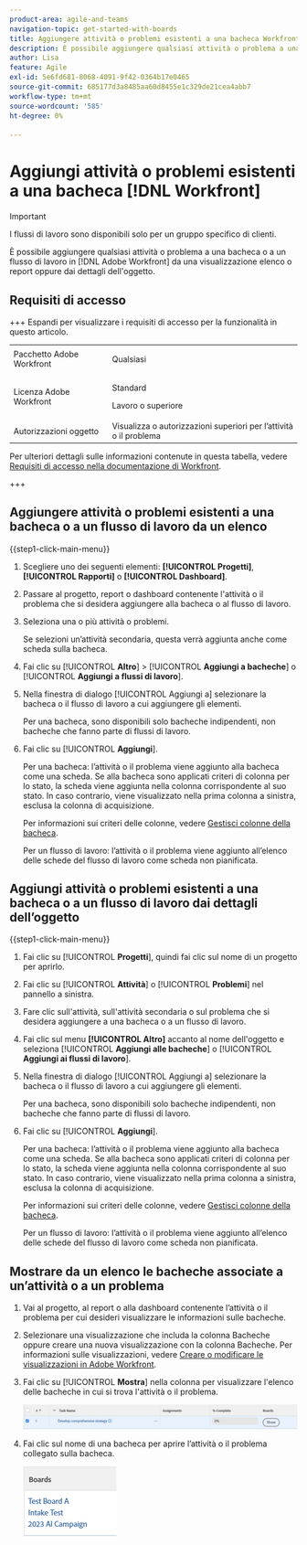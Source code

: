 ```yaml
---
product-area: agile-and-teams
navigation-topic: get-started-with-boards
title: Aggiungere attività o problemi esistenti a una bacheca Workfront
description: È possibile aggiungere qualsiasi attività o problema a una bacheca in Adobe Workfront da una vista a elenco o report.
author: Lisa
feature: Agile
exl-id: 5e6fd681-8068-4091-9f42-0364b17e0465
source-git-commit: 685177d3a8485aa60d8455e1c329de21cea4abb7
workflow-type: tm+mt
source-wordcount: '585'
ht-degree: 0%

---
```


# Aggiungi attività o problemi esistenti a una bacheca [!DNL Workfront]

>[!IMPORTANT]
>
>I flussi di lavoro sono disponibili solo per un gruppo specifico di clienti.

È possibile aggiungere qualsiasi attività o problema a una bacheca o a un flusso di lavoro in [!DNL Adobe Workfront] da una visualizzazione elenco o report oppure dai dettagli dell&#39;oggetto.

## Requisiti di accesso

+++ Espandi per visualizzare i requisiti di accesso per la funzionalità in questo articolo.

<table style="table-layout:auto">
 <col>
 <col>
 <tbody>
  <tr>
   <td role="rowheader">Pacchetto Adobe Workfront</td>
   <td> <p>Qualsiasi</p> </td>
  </tr>
  <tr>
   <td role="rowheader">Licenza Adobe Workfront</td>
   <td>
   <p>Standard</p> 
   <p>Lavoro o superiore</p>
   </td>
  </tr>
  <tr>
   <td role="rowheader">Autorizzazioni oggetto</td>
   <td>Visualizza o autorizzazioni superiori per l’attività o il problema </td>
  </tr>
 </tbody>
</table>

Per ulteriori dettagli sulle informazioni contenute in questa tabella, vedere [Requisiti di accesso nella documentazione di Workfront](/help/quicksilver/administration-and-setup/add-users/access-levels-and-object-permissions/access-level-requirements-in-documentation.md).

+++

## Aggiungere attività o problemi esistenti a una bacheca o a un flusso di lavoro da un elenco

{{step1-click-main-menu}}

1. Scegliere uno dei seguenti elementi: **[!UICONTROL Progetti]**, **[!UICONTROL Rapporti]** o **[!UICONTROL Dashboard]**.
1. Passare al progetto, report o dashboard contenente l&#39;attività o il problema che si desidera aggiungere alla bacheca o al flusso di lavoro.
1. Seleziona una o più attività o problemi.

   Se selezioni un’attività secondaria, questa verrà aggiunta anche come scheda sulla bacheca.

1. Fai clic su [!UICONTROL **Altro**] > [!UICONTROL **Aggiungi a bacheche**] o [!UICONTROL **Aggiungi a flussi di lavoro**].
1. Nella finestra di dialogo [!UICONTROL Aggiungi a] selezionare la bacheca o il flusso di lavoro a cui aggiungere gli elementi.

   Per una bacheca, sono disponibili solo bacheche indipendenti, non bacheche che fanno parte di flussi di lavoro.

1. Fai clic su [!UICONTROL **Aggiungi**].

   Per una bacheca: l’attività o il problema viene aggiunto alla bacheca come una scheda. Se alla bacheca sono applicati criteri di colonna per lo stato, la scheda viene aggiunta nella colonna corrispondente al suo stato. In caso contrario, viene visualizzato nella prima colonna a sinistra, esclusa la colonna di acquisizione.

   Per informazioni sui criteri delle colonne, vedere [Gestisci colonne della bacheca](/help/quicksilver/agile/get-started-with-boards/manage-board-columns.md).

   Per un flusso di lavoro: l’attività o il problema viene aggiunto all’elenco delle schede del flusso di lavoro come scheda non pianificata.

## Aggiungi attività o problemi esistenti a una bacheca o a un flusso di lavoro dai dettagli dell’oggetto

{{step1-click-main-menu}}

1. Fai clic su [!UICONTROL **Progetti**], quindi fai clic sul nome di un progetto per aprirlo.
1. Fai clic su [!UICONTROL **Attività**] o [!UICONTROL **Problemi**] nel pannello a sinistra.
1. Fare clic sull&#39;attività, sull&#39;attività secondaria o sul problema che si desidera aggiungere a una bacheca o a un flusso di lavoro.
1. Fai clic sul menu **[!UICONTROL Altro]** accanto al nome dell&#39;oggetto e seleziona [!UICONTROL **Aggiungi alle bacheche**] o [!UICONTROL **Aggiungi ai flussi di lavoro**].
1. Nella finestra di dialogo [!UICONTROL Aggiungi a] selezionare la bacheca o il flusso di lavoro a cui aggiungere gli elementi.

   Per una bacheca, sono disponibili solo bacheche indipendenti, non bacheche che fanno parte di flussi di lavoro.

1. Fai clic su [!UICONTROL **Aggiungi**].

   Per una bacheca: l’attività o il problema viene aggiunto alla bacheca come una scheda. Se alla bacheca sono applicati criteri di colonna per lo stato, la scheda viene aggiunta nella colonna corrispondente al suo stato. In caso contrario, viene visualizzato nella prima colonna a sinistra, esclusa la colonna di acquisizione.

   Per informazioni sui criteri delle colonne, vedere [Gestisci colonne della bacheca](/help/quicksilver/agile/get-started-with-boards/manage-board-columns.md).

   Per un flusso di lavoro: l’attività o il problema viene aggiunto all’elenco delle schede del flusso di lavoro come scheda non pianificata.

## Mostrare da un elenco le bacheche associate a un’attività o a un problema

1. Vai al progetto, al report o alla dashboard contenente l’attività o il problema per cui desideri visualizzare le informazioni sulle bacheche.
1. Selezionare una visualizzazione che includa la colonna Bacheche oppure creare una nuova visualizzazione con la colonna Bacheche.
Per informazioni sulle visualizzazioni, vedere [Creare o modificare le visualizzazioni in Adobe Workfront](/help/quicksilver/reports-and-dashboards/reports/reporting-elements/create-edit-views.md).
1. Fai clic su [!UICONTROL **Mostra**] nella colonna per visualizzare l&#39;elenco delle bacheche in cui si trova l&#39;attività o il problema.

   ![Mostra bacheche nella colonna](assets/show-boards-in-column.png)

1. Fai clic sul nome di una bacheca per aprire l’attività o il problema collegato sulla bacheca.

   ![Seleziona una bacheca](assets/select-board-in-column.png)
